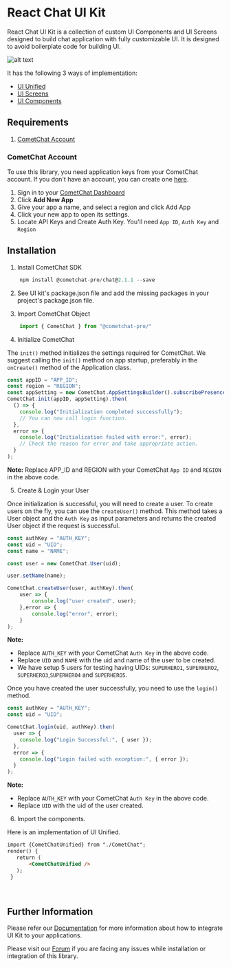 
# React Chat UI Kit
React Chat UI Kit is a collection of custom UI Components and UI Screens designed to build chat application with fully customizable UI. It is designed to avoid boilerplate code for building UI. 

![alt text](https://files.readme.io/68c7762-launch_cometchat.png "UI Unified")

It has the following 3 ways of implementation:
* [UI Unified](https://prodocs.cometchat.com/docs/react-ui-kit-ui-unified)
* [UI Screens](https://prodocs.cometchat.com/docs/react-ui-kit-ui-screens)
* [UI Components](https://prodocs.cometchat.com/docs/react-ui-kit-ui-components)

## Requirements
 1. [CometChat Account](#cometchat-account)

### CometChat Account
To use this library, you need application keys from your CometChat account. If you don't have an account, you can create one <a href="https://app.cometchat.io/" target="_blank">here</a>.

1. Sign in to your <a href="https://app.cometchat.io/" target="_blank">CometChat Dashboard</a>
2. Click **Add New App**
3. Give your app a name, and select a region and click  Add App
4. Click your new app to open its settings.
5. Locate API Keys and Create Auth Key. You'll need `App ID`, `Auth Key` and `Region`

## Installation

1. Install CometChat SDK

```javascript
    npm install @cometchat-pro/chat@2.1.1 --save
```

2. See UI kit's package.json file and add the missing packages in your project's package.json file. 

3. Import CometChat Object

```javascript
    import { CometChat } from "@cometchat-pro/"
```

4. Initialize CometChat

The `init()` method initializes the settings required for CometChat.
 We suggest calling the `init()` method on app startup, preferably in the `onCreate()` method of the Application class.
```javascript
const appID = "APP_ID";
const region = "REGION";
const appSetting = new CometChat.AppSettingsBuilder().subscribePresenceForAllUsers().setRegion(region).build();
CometChat.init(appID, appSetting).then(
  () => {
    console.log("Initialization completed successfully");
    // You can now call login function.
  },
  error => {
    console.log("Initialization failed with error:", error);
    // Check the reason for error and take appropriate action.
  }
);
```
**Note:**
Replace APP_ID and REGION with your CometChat `App ID` and `REGION` in the above code.

5. Create & Login your User

Once initialization is successful, you will need to create a user.
To create users on the fly, you can use the `createUser()` method. This method takes a User object and the `Auth Key` as input parameters and returns the created User object if the request is successful.

```javascript
const authKey = "AUTH_KEY";
const uid = "UID";
const name = "NAME";

const user = new CometChat.User(uid);

user.setName(name);

CometChat.createUser(user, authKey).then(
    user => {
        console.log("user created", user);
    },error => {
        console.log("error", error);
    }
);
```
**Note:** </br>
* Replace `AUTH_KEY` with your CometChat `Auth Key` in the above code.
* Replace `UID` and `NAME` with the uid and name of the user to be created.
* We have setup 5 users for testing having UIDs: `SUPERHERO1`, `SUPERHERO2`, `SUPERHERO3`,`SUPERHERO4` and `SUPERHERO5`.


Once you have created the user successfully, you need to use the `login()` method.

```javascript
const authKey = "AUTH_KEY";
const uid = "UID";

CometChat.login(uid, authKey).then(
  user => {
    console.log("Login Successful:", { user });    
  },
  error => {
    console.log("Login failed with exception:", { error });    
  }
);
```
**Note:** </br>
* Replace `AUTH_KEY` with your CometChat `Auth Key` in the above code.
* Replace `UID` with the uid of the user created.

6. Import the components.

Here is an implementation of UI Unified. 


 ```html
 import {CometChatUnified} from "./CometChat";
 render() {
    return (
        <CometChatUnified />
    );
  }
 ```
</br>



## Further Information
 Please refer our [Documentation](https://prodocs.cometchat.com/docs/react-ui-kit) for more information about how to integrate UI Kit to your applications.

Please visit our [Forum](https://forum.cometchat.com/) if you are facing any issues while installation or integration of this library.
